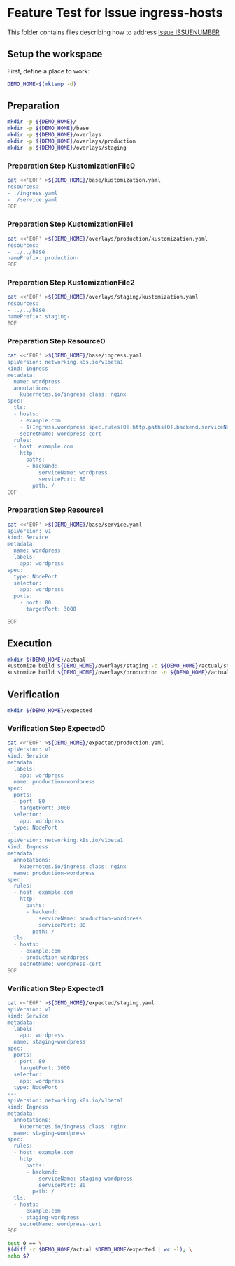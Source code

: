 # Feature Test for Issue ingress-hosts


This folder contains files describing how to address [Issue ISSUENUMBER](https://github.com/kubernetes-sigs/kustomize/issues/ISSUENUMBER)

## Setup the workspace

First, define a place to work:

<!-- @makeWorkplace @test -->
```bash
DEMO_HOME=$(mktemp -d)
```

## Preparation

<!-- @makeDirectories @test -->
```bash
mkdir -p ${DEMO_HOME}/
mkdir -p ${DEMO_HOME}/base
mkdir -p ${DEMO_HOME}/overlays
mkdir -p ${DEMO_HOME}/overlays/production
mkdir -p ${DEMO_HOME}/overlays/staging
```

### Preparation Step KustomizationFile0

<!-- @createKustomizationFile0 @test -->
```bash
cat <<'EOF' >${DEMO_HOME}/base/kustomization.yaml
resources:
- ./ingress.yaml
- ./service.yaml
EOF
```


### Preparation Step KustomizationFile1

<!-- @createKustomizationFile1 @test -->
```bash
cat <<'EOF' >${DEMO_HOME}/overlays/production/kustomization.yaml
resources:
- ../../base
namePrefix: production-
EOF
```


### Preparation Step KustomizationFile2

<!-- @createKustomizationFile2 @test -->
```bash
cat <<'EOF' >${DEMO_HOME}/overlays/staging/kustomization.yaml
resources:
- ../../base
namePrefix: staging-
EOF
```


### Preparation Step Resource0

<!-- @createResource0 @test -->
```bash
cat <<'EOF' >${DEMO_HOME}/base/ingress.yaml
apiVersion: networking.k8s.io/v1beta1
kind: Ingress
metadata:
  name: wordpress
  annotations:
    kubernetes.io/ingress.class: nginx
spec:
  tls:
  - hosts:
    - example.com
    - $(Ingress.wordpress.spec.rules[0].http.paths[0].backend.serviceName)
    secretName: wordpress-cert
  rules:
  - host: example.com
    http:
      paths:
      - backend:
          serviceName: wordpress
          servicePort: 80
        path: /
EOF
```


### Preparation Step Resource1

<!-- @createResource1 @test -->
```bash
cat <<'EOF' >${DEMO_HOME}/base/service.yaml
apiVersion: v1
kind: Service
metadata:
  name: wordpress
  labels:
    app: wordpress
spec:
  type: NodePort
  selector:
    app: wordpress
  ports:
    - port: 80
      targetPort: 3000

EOF
```

## Execution

<!-- @build @test -->
```bash
mkdir ${DEMO_HOME}/actual
kustomize build ${DEMO_HOME}/overlays/staging -o ${DEMO_HOME}/actual/staging.yaml
kustomize build ${DEMO_HOME}/overlays/production -o ${DEMO_HOME}/actual/production.yaml
```

## Verification

<!-- @createExpectedDir @test -->
```bash
mkdir ${DEMO_HOME}/expected
```


### Verification Step Expected0

<!-- @createExpected0 @test -->
```bash
cat <<'EOF' >${DEMO_HOME}/expected/production.yaml
apiVersion: v1
kind: Service
metadata:
  labels:
    app: wordpress
  name: production-wordpress
spec:
  ports:
  - port: 80
    targetPort: 3000
  selector:
    app: wordpress
  type: NodePort
---
apiVersion: networking.k8s.io/v1beta1
kind: Ingress
metadata:
  annotations:
    kubernetes.io/ingress.class: nginx
  name: production-wordpress
spec:
  rules:
  - host: example.com
    http:
      paths:
      - backend:
          serviceName: production-wordpress
          servicePort: 80
        path: /
  tls:
  - hosts:
    - example.com
    - production-wordpress
    secretName: wordpress-cert
EOF
```


### Verification Step Expected1

<!-- @createExpected1 @test -->
```bash
cat <<'EOF' >${DEMO_HOME}/expected/staging.yaml
apiVersion: v1
kind: Service
metadata:
  labels:
    app: wordpress
  name: staging-wordpress
spec:
  ports:
  - port: 80
    targetPort: 3000
  selector:
    app: wordpress
  type: NodePort
---
apiVersion: networking.k8s.io/v1beta1
kind: Ingress
metadata:
  annotations:
    kubernetes.io/ingress.class: nginx
  name: staging-wordpress
spec:
  rules:
  - host: example.com
    http:
      paths:
      - backend:
          serviceName: staging-wordpress
          servicePort: 80
        path: /
  tls:
  - hosts:
    - example.com
    - staging-wordpress
    secretName: wordpress-cert
EOF
```


<!-- @compareActualToExpected @test -->
```bash
test 0 == \
$(diff -r $DEMO_HOME/actual $DEMO_HOME/expected | wc -l); \
echo $?
```

